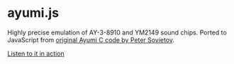 ayumi.js
========

Highly precise emulation of AY-3-8910 and YM2149 sound chips.
Ported to JavaScript from [original Ayumi C code by Peter Sovietov](https://github.com/true-grue/ayumi).

[Listen to it in action](http://pure-garden-1548.herokuapp.com/)